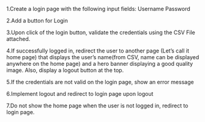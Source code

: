 1.Create a login page with the following input fields:
    Username
    Password

2.Add a button for Login

3.Upon click of the login button, validate the credentials using the CSV File attached.

4.If successfully logged in, redirect the user to another page (Let’s call it home page) that displays the user’s name(from CSV, name can be displayed anywhere on the home page) and a hero banner displaying a good quality image. Also, display a logout button at the top.

5.If the credentials are not valid on the login page, show an error message

6.Implement logout and redirect to login page upon logout

7.Do not show the home page when the user is not logged in, redirect to login page.